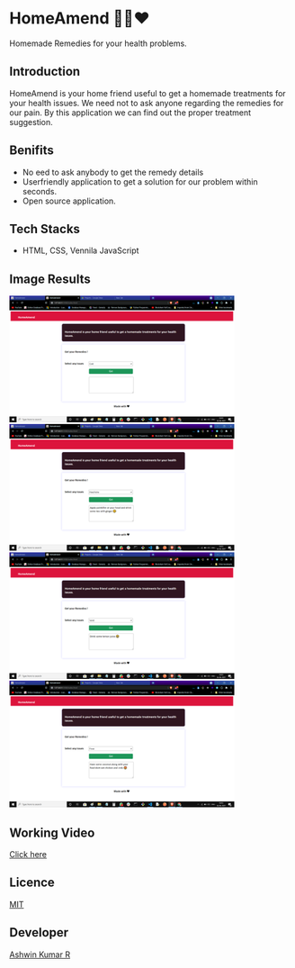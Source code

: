 # HomeAmend 👨‍⚕️❤
Homemade Remedies for your health problems.

## Introduction
HomeAmend is your home friend useful to get a 
homemade treatments for your health issues. We need not to ask anyone regarding 
the remedies for our pain. By this application we can find out the proper treatment suggestion.

## Benifits
- No eed to ask anybody to get the remedy details
- Userfriendly application to get a solution for our problem within seconds.
- Open source application.

## Tech Stacks
- HTML, CSS, Vennila JavaScript

## Image Results
<img src="/Image Results/img1.png" width="400px"><img src="/Image Results/img2.png" width="400px">
<img src="/Image Results/img3.png" width="400px"><img src="/Image Results/img5.png" width="400px">

## Working Video
[Click here](https://drive.google.com/file/d/1qUIVY2J7F_Rqlt3JYn8pgorSTKmlPWH3/view?usp=sharing)

## Licence
[MIT](https://github.com/Ash515/HomeAmend/blob/master/LICENSE)

## Developer
[Ashwin Kumar R](https://github.com/Ash515)



